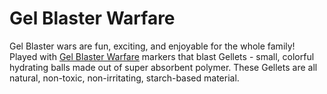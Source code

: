 # Gel Blaster Warfare
Gel Blaster wars are fun, exciting, and enjoyable for the whole family! Played with [Gel Blaster Warfare](https://tacticaledge.com.au/collections/gel-blaster-rifles) markers that blast Gellets - small, colorful hydrating balls made out of super absorbent polymer. These Gellets are all natural, non-toxic, non-irritating, starch-based material. 
